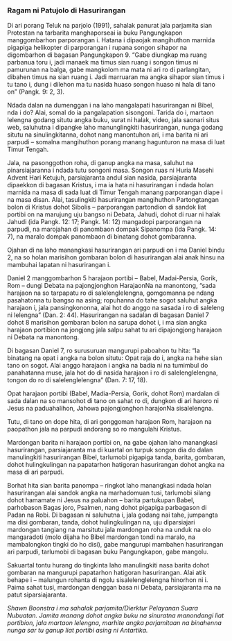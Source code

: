 ### Ragam ni Patujolo di Hasurirangan

Di ari porang Teluk na parjolo (1991), sahalak panurat jala parjamita sian Protestan na tarbarita manghaporseai ia buku Pangungkapon manggombarhon parporangan i. Hatana i dipaojak mangihuthon marnida pigapiga helikopter di parporangan i rupana songon sihapor na digombarhon di bagasan Pangungkapon 9. “Gabe diungkap ma ruang parbanua toru i, jadi manaek ma timus sian ruang i songon timus ni pamurunan na balga, gabe mangkolom ma mata ni ari ro di parlangitan, dibahen timus na sian ruang i. Jadi marruaran ma angka sihapor sian timus i tu tano i, dung i dilehon ma tu nasida huaso songon huaso ni hala di tano on” (Pangk. 9: 2, 3).

Ndada dalan na dumenggan i na laho mangalapati hasurirangan ni Bibel, nda i do? Alai, somal do ia pangalapation sisongoni. Tarida do i, martaon lelengna godang situtu angka buku, surat ni halak, video, jala saonari situs web, saluhutna i dipangke laho manunglingkiti hasurirangan, nunga godang situtu na sinulingkitanna, dohot nang manontuhon ari, i ma barita ni ari parpudi – somalna mangihuthon porang manang hagunturon na masa di luat Timur Tengah.

Jala, na pasonggothon roha, di ganup angka na masa, saluhut na pinarsiajaranna i ndada tutu songoni masa. Songon ruas ni Huria Masehi Advent Hari Ketujuh, parsiajaranta andul sian nasida, parsiajaranta dipaekkon di bagasan Kristus, i ma ia hata ni hasurirangan i ndada holan marnida na masa di sada luat di Timur Tengah manang parporangan diape i na masa disan. Alai, tasulingkiti hasurirangan mangihuthon Partongtangan bolon di Kristus dohot Sibolis – parporangan partondion di sandok liat portibi on na marujung uju bangso ni Debata, Jahudi, dohot di ruar ni halak Jahudi (ida Pangk. 12: 17; Pangk. 14: 12) mangadopi parporangan na parpudi, na marojahan di panombaon dompak Sipanompa (ida Pangk. 14: 7), na maralo dompak panombaon di binatang dohot gombaranna.

Ojahan di na laho manangkasi hasurirangan ari parpudi on i ma Daniel bindu 2, na so holan marisihon gombaran bolon di hasurirangan alai anak hinsu na mambuhai lapatan ni hasurirangan i.

Daniel 2 manggombarhon 5 harajaon portibi – Babel, Madai-Persia, Gorik, Rom – dungi Debata na pajongjonghon HarajaonNa na manontong, “sada harajaon na so tarpapatu ro di salelenglelengna, gomgomanna pe ndang pasahatonna tu bangso na asing; ropuhanna do tahe sogot saluhut angka harajaon i, jala pansingkononna, alai hot do anggo na sasada i ro di saleleng ni lelengna” (Dan. 2: 44). Hasurirangan na sadalan di bagasan Daniel 7 dohot 8 marisihon gombaran bolon na sarupa dohot i, i ma sian angka harajaon portibion na jongjong jala salpu sahat tu ari dipajongjong harajaon ni Debata na manontong.

Di bagasan Daniel 7, ro surusuruan mangurupi paboahon tu hita: “Ia binatang na opat i angka na bolon situtu: Opat raja do i, angka na hehe sian tano on sogot. Alai anggo harajaon i angka na badia ni na tumimbul do panahatanna muse, jala hot do di nasida harajaon i ro di salelenglelengna, tongon do ro di salelenglelengna” (Dan. 7: 17, 18).

Opat harajaon portibi (Babel, Madia-Persia, Gorik, dohot Rom) mardalan di sada dalan na so mansohot di tano on sahat ro di, dungkon di ari haroro ni Jesus na paduahalihon, Jahowa pajongjonghon harajonNa sisalelengna.

Tutu, di tano on dope hita, di ari gonggoman harajaon Rom, harajaon na paopathon jala na parpudi andorang so ro mangulahi Kristus.

Mardongan barita ni harajaon portibi on, na gabe ojahan laho manangkasi hasurirangan, parsiajaranta ma di kuartal on turpuk songon dia do dalan manulingkiti hasurirangan Bibel, tarlumobi pigapiga tanda, barita, gombaran, dohot hulingkulingan na papatarhon hatigoran hasurirangan dohot angka na masa di ari parpudi.

Borhat hita sian barita panompa – ringkot laho manangkasi ndada holan hasurirangan alai sandok angka na marhadomuan tusi, tarlumobi silang dohot hamamate ni Jesus na paluahon – barita partukupan Babel, parhobason Bagas joro, Psalmen, nang dohot pigapiga parbagason di Padan na Robi. Di bagasan ni saluhutna i, jala godang nai tahe, jumpangta ma disi gombaran, tanda, dohot hulingkulingan na, uju diparsiajari mardongan tangiang na marsitutu jala mardongan roha na unduk na olo mangaradoti (molo dijaha ho Bibel mardongan tondi na maralo, na mambalongkon tingki do ho disi), gabe mangurupi mambahen hasurirangan ari parpudi, tarlumobi di bagasan buku Pangungkapon, gabe mangolu.

Sakuartal tontu hurang do tingkinta laho manulingkiti nasa barita dohot gombaran na mangurupi papatarhon hatigoran hasurirangan. Alai atik behape i – malungun rohanta di ngolu sisalelenglelengna hinorhon ni i. Paima sahat tusi, mardongan denggan basa ni Debata, parsiajaranta ma na patut siparsiajaranta.

_Shawn Boonstra i ma sahalak parjamita/Dierktur Pelayanan Suara Nubuatan. Jamita manang dohot angka buku na sinuratna manondangi liat portibion, jala martaon lelengna, marhite angka parjamitaan na binahenna nunga sar tu ganup liat portibi asing ni Antartika._